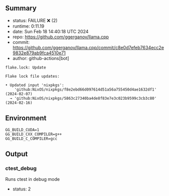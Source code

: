 ## Summary

- status:  FAILURE ❌ (2)
- runtime: 0:11.19
- date:    Sun Feb 18 14:40:18 UTC 2024
- repo:    https://github.com/ggerganov/llama.cpp
- commit:  https://github.com/ggerganov/llama.cpp/commit/c8e0d7efeb7634ecc2e9832e879ab9fca4510e71
- author:  github-actions[bot]
```
flake.lock: Update

Flake lock file updates:

• Updated input 'nixpkgs':
    'github:NixOS/nixpkgs/f8e2ebd66d097614d51a56a755450d4ae1632df1' (2024-02-07)
  → 'github:NixOS/nixpkgs/5863c27340ba4de8f83e7e3c023b9599c3cb3c80' (2024-02-16)
```

## Environment

```
GG_BUILD_CUDA=1
GG_BUILD_CXX_COMPILER=g++
GG_BUILD_C_COMPILER=gcc
```

## Output

### ctest_debug

Runs ctest in debug mode
- status: 2
```

```

